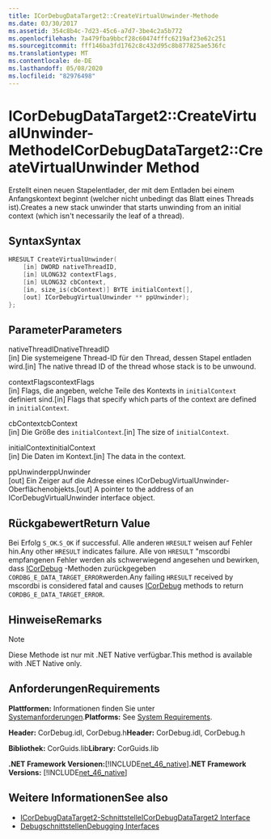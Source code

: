```yaml
---
title: ICorDebugDataTarget2::CreateVirtualUnwinder-Methode
ms.date: 03/30/2017
ms.assetid: 354c8b4c-7d23-45c6-a7d7-3be4c2a5b772
ms.openlocfilehash: 7a479fba9bbcf28c60474fffc6219af23e62c251
ms.sourcegitcommit: fff146ba3fd1762c8c432d95c8b877825ae536fc
ms.translationtype: MT
ms.contentlocale: de-DE
ms.lasthandoff: 05/08/2020
ms.locfileid: "82976498"
---
```

# <a name="icordebugdatatarget2createvirtualunwinder-method"></a><span data-ttu-id="e5d7b-102">ICorDebugDataTarget2::CreateVirtualUnwinder-Methode</span><span class="sxs-lookup"><span data-stu-id="e5d7b-102">ICorDebugDataTarget2::CreateVirtualUnwinder Method</span></span>
<span data-ttu-id="e5d7b-103">Erstellt einen neuen Stapelentlader, der mit dem Entladen bei einem Anfangskontext beginnt (welcher nicht unbedingt das Blatt eines Threads ist).</span><span class="sxs-lookup"><span data-stu-id="e5d7b-103">Creates a new stack unwinder that starts unwinding from an initial context (which isn't necessarily the leaf of a thread).</span></span>  
  
## <a name="syntax"></a><span data-ttu-id="e5d7b-104">Syntax</span><span class="sxs-lookup"><span data-stu-id="e5d7b-104">Syntax</span></span>  
  
```cpp  
HRESULT CreateVirtualUnwinder(  
    [in] DWORD nativeThreadID,  
    [in] ULONG32 contextFlags,  
    [in] ULONG32 cbContext,  
    [in, size_is(cbContext)] BYTE initialContext[],  
    [out] ICorDebugVirtualUnwinder ** ppUnwinder);  
};  
```  
  
## <a name="parameters"></a><span data-ttu-id="e5d7b-105">Parameter</span><span class="sxs-lookup"><span data-stu-id="e5d7b-105">Parameters</span></span>  
 <span data-ttu-id="e5d7b-106">nativeThreadID</span><span class="sxs-lookup"><span data-stu-id="e5d7b-106">nativeThreadID</span></span>  
 <span data-ttu-id="e5d7b-107">[in] Die systemeigene Thread-ID für den Thread, dessen Stapel entladen wird.</span><span class="sxs-lookup"><span data-stu-id="e5d7b-107">[in] The native thread ID of the thread whose stack is to be unwound.</span></span>  
  
 <span data-ttu-id="e5d7b-108">contextFlags</span><span class="sxs-lookup"><span data-stu-id="e5d7b-108">contextFlags</span></span>  
 <span data-ttu-id="e5d7b-109">[in] Flags, die angeben, welche Teile des Kontexts in `initialContext` definiert sind.</span><span class="sxs-lookup"><span data-stu-id="e5d7b-109">[in] Flags that specify which parts of the context are defined in `initialContext`.</span></span>  
  
 <span data-ttu-id="e5d7b-110">cbContext</span><span class="sxs-lookup"><span data-stu-id="e5d7b-110">cbContext</span></span>  
 <span data-ttu-id="e5d7b-111">[in] Die Größe des `initialContext`.</span><span class="sxs-lookup"><span data-stu-id="e5d7b-111">[in] The size of `initialContext`.</span></span>  
  
 <span data-ttu-id="e5d7b-112">initialContext</span><span class="sxs-lookup"><span data-stu-id="e5d7b-112">initialContext</span></span>  
 <span data-ttu-id="e5d7b-113">[in] Die Daten im Kontext.</span><span class="sxs-lookup"><span data-stu-id="e5d7b-113">[in] The data in the context.</span></span>  
  
 <span data-ttu-id="e5d7b-114">ppUnwinder</span><span class="sxs-lookup"><span data-stu-id="e5d7b-114">ppUnwinder</span></span>  
 <span data-ttu-id="e5d7b-115">[out] Ein Zeiger auf die Adresse eines ICorDebugVirtualUnwinder-Oberflächenobjekts.</span><span class="sxs-lookup"><span data-stu-id="e5d7b-115">[out] A pointer to the address of an ICorDebugVirtualUnwinder interface object.</span></span>  
  
## <a name="return-value"></a><span data-ttu-id="e5d7b-116">Rückgabewert</span><span class="sxs-lookup"><span data-stu-id="e5d7b-116">Return Value</span></span>  
 <span data-ttu-id="e5d7b-117">Bei Erfolg `S_OK`.</span><span class="sxs-lookup"><span data-stu-id="e5d7b-117">`S_OK` if successful.</span></span> <span data-ttu-id="e5d7b-118">Alle anderen `HRESULT` weisen auf Fehler hin.</span><span class="sxs-lookup"><span data-stu-id="e5d7b-118">Any other `HRESULT` indicates failure.</span></span> <span data-ttu-id="e5d7b-119">Alle von `HRESULT` "mscordbi empfangenen Fehler werden als schwerwiegend angesehen und bewirken, dass [ICorDebug](icordebug-interface.md) -Methoden zurückgegeben `CORDBG_E_DATA_TARGET_ERROR`werden.</span><span class="sxs-lookup"><span data-stu-id="e5d7b-119">Any failing `HRESULT` received by mscordbi is considered fatal and causes [ICorDebug](icordebug-interface.md) methods to return `CORDBG_E_DATA_TARGET_ERROR`.</span></span>  
  
## <a name="remarks"></a><span data-ttu-id="e5d7b-120">Hinweise</span><span class="sxs-lookup"><span data-stu-id="e5d7b-120">Remarks</span></span>  
  
> [!NOTE]
> <span data-ttu-id="e5d7b-121">Diese Methode ist nur mit .NET Native verfügbar.</span><span class="sxs-lookup"><span data-stu-id="e5d7b-121">This method is available with .NET Native only.</span></span>  
  
## <a name="requirements"></a><span data-ttu-id="e5d7b-122">Anforderungen</span><span class="sxs-lookup"><span data-stu-id="e5d7b-122">Requirements</span></span>  
 <span data-ttu-id="e5d7b-123">**Plattformen:** Informationen finden Sie unter [Systemanforderungen](../../get-started/system-requirements.md).</span><span class="sxs-lookup"><span data-stu-id="e5d7b-123">**Platforms:** See [System Requirements](../../get-started/system-requirements.md).</span></span>  
  
 <span data-ttu-id="e5d7b-124">**Header:** CorDebug.idl, CorDebug.h</span><span class="sxs-lookup"><span data-stu-id="e5d7b-124">**Header:** CorDebug.idl, CorDebug.h</span></span>  
  
 <span data-ttu-id="e5d7b-125">**Bibliothek:** CorGuids.lib</span><span class="sxs-lookup"><span data-stu-id="e5d7b-125">**Library:** CorGuids.lib</span></span>  
  
 <span data-ttu-id="e5d7b-126">**.NET Framework Versionen:**[!INCLUDE[net_46_native](../../../../includes/net-46-native-md.md)]</span><span class="sxs-lookup"><span data-stu-id="e5d7b-126">**.NET Framework Versions:** [!INCLUDE[net_46_native](../../../../includes/net-46-native-md.md)]</span></span>  
  
## <a name="see-also"></a><span data-ttu-id="e5d7b-127">Weitere Informationen</span><span class="sxs-lookup"><span data-stu-id="e5d7b-127">See also</span></span>

- [<span data-ttu-id="e5d7b-128">ICorDebugDataTarget2-Schnittstelle</span><span class="sxs-lookup"><span data-stu-id="e5d7b-128">ICorDebugDataTarget2 Interface</span></span>](icordebugdatatarget2-interface.md)
- [<span data-ttu-id="e5d7b-129">Debugschnittstellen</span><span class="sxs-lookup"><span data-stu-id="e5d7b-129">Debugging Interfaces</span></span>](debugging-interfaces.md)
